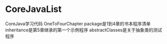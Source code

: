 # CoreJavaList
CoreJava学习代码
OneToFourChapter package是1到4章的书本程序清单
inheritance是第5章继承的第一个示例程序
abstractClasses是关于抽象类的测试程序

